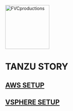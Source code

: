 <a href="http://vmware.com"><img style="width: 10em;" src="https://logos-download.com/wp-content/uploads/2016/09/VMware_logo-700x107.png" title="FVCproductions" alt="FVCproductions"></a>

# TANZU STORY


## [AWS SETUP](https://github.com/tthebst/tanzu-story/aws)
## [VSPHERE SETUP](https://github.com/tthebst/tanzu-story/vsphere)